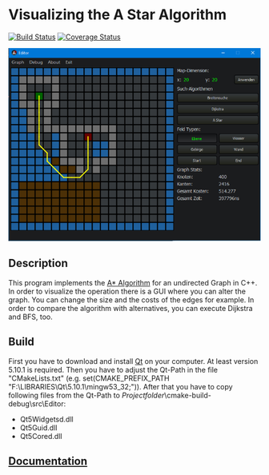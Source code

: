 # Visualizing the A Star Algorithm
[![Build Status](https://travis-ci.org/ob-algdatii-ss18/leistungsnachweis-a-team-1.svg?branch=master)](https://travis-ci.org/ob-algdatii-ss18/leistungsnachweis-a-team-1)
[![Coverage Status](https://coveralls.io/repos/github/ob-algdatii-ss18/leistungsnachweis-a-team-1/badge.svg?branch=testing)](https://coveralls.io/github/ob-algdatii-ss18/leistungsnachweis-a-team-1?branch=testing)

![Der A Stern Editor](https://github.com/ob-algdatii-ss18/leistungsnachweis-a-team-1/blob/master/editor.PNG "Der A Star Editor")
## Description
This program implements the [A* Algorithm](https://en.wikipedia.org/wiki/A*_search_algorithm) for an undirected Graph in C++. In order to visualize the operation there is a GUI where you can alter the graph. You can change the size and the costs of the edges for example. In order to compare the algorithm with alternatives, you can execute Dijkstra and BFS, too.

## Build
First you have to download and install [Qt](https://www.qt.io/download) on your computer. At least version 5.10.1 is required. Then you have to adjust the Qt-Path in the file "CMakeLists.txt" (e.g. set(CMAKE_PREFIX_PATH "F:\\LIBRARIES\\Qt\\5.10.1\\mingw53_32;")).
After that you have to copy following files from the Qt-Path to $Projectfolder$\cmake-build-debug\src\Editor:
* Qt5Widgetsd.dll
* Qt5Guid.dll
* Qt5Cored.dll

## [Documentation](https://ob-algdatii-ss18.github.io/leistungsnachweis-a-team-1/doxygen/html/)
